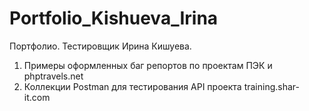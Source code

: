 # Portfolio_Kishueva_Irina
Портфолио. Тестировщик Ирина Кишуева.
1) Примеры оформленных баг репортов по проектам ПЭК и phptravels.net
2) Коллекции Postman для тестирования API проекта training.shar-it.com
